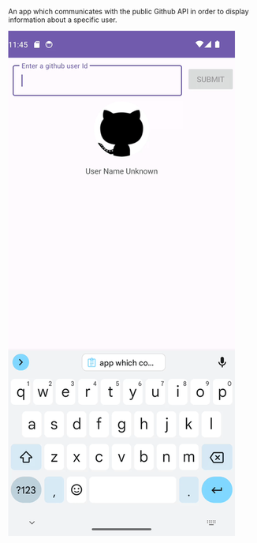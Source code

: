 An app which communicates with the public Github API in order to display information about a specific user.

![](https://github.com/svs-apps-world/GithubAPISample/blob/master/GithubSample.gif)
